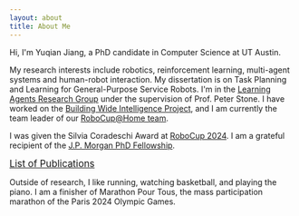 ```yaml
---
layout: about
title: About Me
---
```


Hi, I'm Yuqian Jiang, a PhD candidate in Computer Science at UT Austin. 

My research interests include robotics, reinforcement learning, multi-agent systems and human-robot interaction. My dissertation is on Task Planning and Learning for General-Purpose Service Robots. I'm in the [Learning Agents Research Group](http://www.cs.utexas.edu/~larg/index.php/Learning_Agents_Research_Group) under the supervision of Prof. Peter Stone. I have worked on the [Building Wide Intelligence Project](http://www.cs.utexas.edu/~larg/bwi_web/), and I am currently the team leader of our [RoboCup@Home team](https://www.cs.utexas.edu/~AustinVilla/athome/). 

I was given the Silvia Coradeschi Award at [RoboCup 2024](https://cns.utexas.edu/news/features/robot-soccer-and-more-ut-students-best-competition-eindhoven). I am a grateful recipient of the [J.P. Morgan PhD Fellowship](https://www.jpmorgan.com/technology/artificial-intelligence/research-awards/phd-fellowship-2021).

[<span style="font-size:larger;">List of Publications</span>](https://yuqianjiang.us/publications.html)

Outside of research, I like running, watching basketball, and playing the piano. I am a finisher of Marathon Pour Tous, the mass participation marathon of the Paris 2024 Olympic Games.
